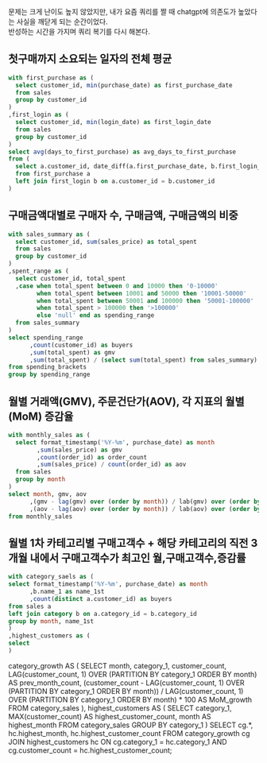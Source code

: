 문제는 크게 난이도 높지 않았지만, 내가 요즘 쿼리를 짤 때 chatgpt에 의존도가 높았다는 사실을 깨닫게 되는 순간이었다. <br>
반성하는 시간을 가지며 쿼리 복기를 다시 해본다.

## 첫구매까지 소요되는 일자의 전체 평균
```sql
with first_purchase as (
  select customer_id, min(purchase_date) as first_purchase_date
  from sales
  group by customer_id
)
,first_login as (
  select customer_id, min(login_date) as first_login_date
  from sales
  group by customer_id
)
select avg(days_to_first_purchase) as avg_days_to_first_purchase
from (
  select a.customer_id, date_diff(a.first_purchase_date, b.first_login_date, day) as days_to_first_purchase
  from first_purchase a
  left join first_login b on a.customer_id = b.customer_id
)
```

## 구매금액대별로 구매자 수, 구매금액, 구매금액의 비중
```sql
with sales_summary as (
  select customer_id, sum(sales_price) as total_spent
  from sales
  group by customer_id
)
,spent_range as (
  select customer_id, total_spent
  ,case when total_spent between 0 and 10000 then '0-10000'
        when total_spent between 10001 and 50000 then '10001-50000'
        when total_spent between 50001 and 100000 then '50001-100000'
        when total_spent > 100000 then '>100000'
        else 'null' end as spending_range
  from sales_summary
)
select spending_range
      ,count(customer_id) as buyers
      ,sum(total_spent) as gmv
      ,sum(total_spent) / (select sum(total_spent) from sales_summary) * 100 as gmv_prop
from spending_brackets
group by spending_range
```

## 월별 거래액(GMV), 주문건단가(AOV), 각 지표의 월별(MoM) 증감율
```sql
with monthly_sales as (
  select format_timestamp('%Y-%m', purchase_date) as month
        ,sum(sales_price) as gmv
        ,count(order_id) as order_count
        ,sum(sales_price) / count(order_id) as aov
  from sales
  group by month
)
select month, gmv, aov
      ,(gmv - lag(gmv) over (order by month)) / lab(gmv) over (order by month) * 100 as gmv_growth_rate
      ,(aov - lag(aov) over (order by month)) / lab(aov) over (order by month) * 100 as aov_growth_rate
from monthly_sales
```

## 월별 1차 카테고리별 구매고객수 + 해당 카테고리의 직전 3개월 내에서 구매고객수가 최고인 월,구매고객수,증감률
```sql
with category_saels as (
select format_timestamp('%Y-%m', purchase_date) as month
      ,b.name_1 as name_1st
      ,count(distinct a.customer_id) as buyers
from sales a
left join category b on a.category_id = b.category_id
group by month, name_1st
)
,highest_customers as (
select
)
```



category_growth AS (
    SELECT
        month,
        category_1,
        customer_count,
        LAG(customer_count, 1) OVER (PARTITION BY category_1 ORDER BY month) AS prev_month_count,
        (customer_count - LAG(customer_count, 1) OVER (PARTITION BY category_1 ORDER BY month)) / LAG(customer_count, 1) OVER (PARTITION BY category_1 ORDER BY month) * 100 AS MoM_growth
    FROM category_sales
),
highest_customers AS (
    SELECT
        category_1,
        MAX(customer_count) AS highest_customer_count,
        month AS highest_month
    FROM category_sales
    GROUP BY category_1
)
SELECT 
    cg.*,
    hc.highest_month,
    hc.highest_customer_count
FROM category_growth cg
JOIN highest_customers hc ON cg.category_1 = hc.category_1 AND cg.customer_count = hc.highest_customer_count;
